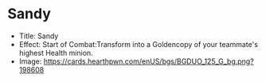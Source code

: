 # Sandy
- Title:  Sandy
- Effect:  Start of Combat:Transform into a Goldencopy of your teammate's highest Health minion.
- Image:  https://cards.hearthpwn.com/enUS/bgs/BGDUO_125_G_bg.png?198608
